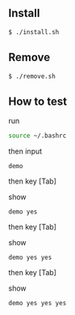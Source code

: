 

## Install

``` sh
$ ./install.sh
```


## Remove

``` sh
$ ./remove.sh
```


## How to test

run

``` sh
source ~/.bashrc
```

then input

```
demo
```

then key [Tab]

show

```
demo yes
```


then key [Tab]

show

```
demo yes yes
```

then key [Tab]

show

```
demo yes yes yes
```
